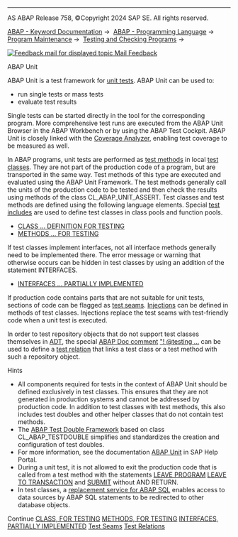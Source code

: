   

* * *

AS ABAP Release 758, ©Copyright 2024 SAP SE. All rights reserved.

[ABAP - Keyword Documentation](https://help.sap.com/doc/abapdocu_latest_index_htm/latest/en-US/abenabap.htm) →  [ABAP - Programming Language](https://help.sap.com/doc/abapdocu_latest_index_htm/latest/en-US/abenabap_reference.htm) →  [Program Maintenance](https://help.sap.com/doc/abapdocu_latest_index_htm/latest/en-US/abenprogram_editing.htm) →  [Testing and Checking Programs](https://help.sap.com/doc/abapdocu_latest_index_htm/latest/en-US/abenabap_tests.htm) → 

 [![](Mail.gif?object=Mail.gif "Feedback mail for displayed topic") Mail Feedback](mailto:f1_help@sap.com?subject=Feedback%20on%20ABAP%20Documentation&body=Document:%20ABAP%20Unit%2C%20ABENABAP_UNIT%2C%20758%0D%0A%0D%0AError:%0D%0A%0D%0A%0D%0A%0D%0ASuggestion%20for%20improvement:)

ABAP Unit

ABAP Unit is a test framework for [unit tests](https://help.sap.com/doc/abapdocu_latest_index_htm/latest/en-US/abenunit_test_glosry.htm "Glossary Entry"). ABAP Unit can be used to:

-   run single tests or mass tests
-   evaluate test results

Single tests can be started directly in the tool for the corresponding program. More comprehensive test runs are executed from the ABAP Unit Browser in the ABAP Workbench or by using the ABAP Test Cockpit. ABAP Unit is closely linked with the [Coverage Analyzer](https://help.sap.com/doc/abapdocu_latest_index_htm/latest/en-US/abencoverage_analyzer_glosry.htm "Glossary Entry"), enabling test coverage to be measured as well.

In ABAP programs, unit tests are performed as [test methods](https://help.sap.com/doc/abapdocu_latest_index_htm/latest/en-US/abentest_method_glosry.htm "Glossary Entry") in local [test classes](https://help.sap.com/doc/abapdocu_latest_index_htm/latest/en-US/abentest_class_glosry.htm "Glossary Entry"). They are not part of the production code of a program, but are transported in the same way. Test methods of this type are executed and evaluated using the ABAP Unit Framework. The test methods generally call the units of the production code to be tested and then check the results using methods of the class CL\_ABAP\_UNIT\_ASSERT. Test classes and test methods are defined using the following language elements. Special [test includes](https://help.sap.com/doc/abapdocu_latest_index_htm/latest/en-US/abentest_include_glosry.htm "Glossary Entry") are used to define test classes in class pools and function pools.

-   [CLASS ... DEFINITION FOR TESTING](https://help.sap.com/doc/abapdocu_latest_index_htm/latest/en-US/abapclass_for_testing.htm)
-   [METHODS ... FOR TESTING](https://help.sap.com/doc/abapdocu_latest_index_htm/latest/en-US/abapmethods_testing.htm)

If test classes implement interfaces, not all interface methods generally need to be implemented there. The error message or warning that otherwise occurs can be hidden in test classes by using an addition of the statement INTERFACES.

-   [INTERFACES ... PARTIALLY IMPLEMENTED](https://help.sap.com/doc/abapdocu_latest_index_htm/latest/en-US/abapinterfaces_partially.htm)

If production code contains parts that are not suitable for unit tests, sections of code can be flagged as [test seams](https://help.sap.com/doc/abapdocu_latest_index_htm/latest/en-US/abentest_seams.htm). [Injections](https://help.sap.com/doc/abapdocu_latest_index_htm/latest/en-US/abeninjection_glosry.htm "Glossary Entry") can be defined in methods of test classes. Injections replace the test seams with test-friendly code when a unit test is executed.

In order to test repository objects that do not support test classes themselves in [ADT](https://help.sap.com/doc/abapdocu_latest_index_htm/latest/en-US/abenadt_glosry.htm "Glossary Entry"), the special [ABAP Doc comment](https://help.sap.com/doc/abapdocu_latest_index_htm/latest/en-US/abenabap_doc_comment_glosry.htm "Glossary Entry") ["! @testing ...](https://help.sap.com/doc/abapdocu_latest_index_htm/latest/en-US/abentest_relations.htm) can be used to define a [test relation](https://help.sap.com/doc/abapdocu_latest_index_htm/latest/en-US/abentest_relation_glosry.htm "Glossary Entry") that links a test class or a test method with such a repository object.

Hints

-   All components required for tests in the context of ABAP Unit should be defined exclusively in test classes. This ensures that they are not generated in production systems and cannot be addressed by production code. In addition to test classes with test methods, this also includes test doubles and other helper classes that do not contain test methods.
-   The [ABAP Test Double Framework](https://help.sap.com/docs/ABAP_PLATFORM_NEW/c238d694b825421f940829321ffa326a/804c251e9c19426cadd1395978d3f17b) based on class CL\_ABAP\_TESTDOUBLE simplifies and standardizes the creation and configuration of test doubles.
-   For more information, see the documentation [ABAP Unit](https://help.sap.com/docs/ABAP_PLATFORM_NEW/ba879a6e2ea04d9bb94c7ccd7cdac446/491cfd8926bc14cde10000000a42189b) in SAP Help Portal.
-   During a unit test, it is not allowed to exit the production code that is called from a test method with the statements [LEAVE PROGRAM](https://help.sap.com/doc/abapdocu_latest_index_htm/latest/en-US/abapleave_program.htm) [LEAVE TO TRANSACTION](https://help.sap.com/doc/abapdocu_latest_index_htm/latest/en-US/abapleave_to_transaction.htm) and [SUBMIT](https://help.sap.com/doc/abapdocu_latest_index_htm/latest/en-US/abapsubmit.htm) without AND RETURN.
-   In test classes, a [replacement service for ABAP SQL](https://help.sap.com/doc/abapdocu_latest_index_htm/latest/en-US/abencl_osql_replace.htm) enables access to data sources by ABAP SQL statements to be redirected to other database objects.

Continue
[CLASS, FOR TESTING](https://help.sap.com/doc/abapdocu_latest_index_htm/latest/en-US/abapclass_for_testing.htm)
[METHODS, FOR TESTING](https://help.sap.com/doc/abapdocu_latest_index_htm/latest/en-US/abapmethods_testing.htm)
[INTERFACES, PARTIALLY IMPLEMENTED](https://help.sap.com/doc/abapdocu_latest_index_htm/latest/en-US/abapinterfaces_partially.htm)
[Test Seams](https://help.sap.com/doc/abapdocu_latest_index_htm/latest/en-US/abentest_seams.htm)
[Test Relations](https://help.sap.com/doc/abapdocu_latest_index_htm/latest/en-US/abentest_relations.htm)